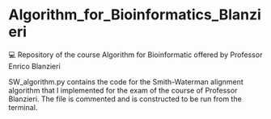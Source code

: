 # Algorithm_for_Bioinformatics_Blanzieri
:computer: Repository of the course Algorithm for Bioinformatic offered by Professor Enrico Blanzieri

SW_algorithm.py contains the code for the Smith-Waterman alignment algorithm that I implemented for the exam of the course of Professor Blanzieri. The file is commented and is constructed to be run from the terminal. 
